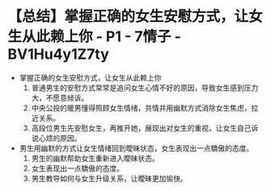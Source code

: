 # 【总结】掌握正确的女生安慰方式，让女生从此赖上你 - P1 - 7情子 - BV1Hu4y1Z7ty

-   掌握正确的女生安慰方式，让女生从此赖上你
    1.  普通男生的安慰方式常常是追问女生心情不好的原因，导致女生感到压力大，不愿意倾诉。
    2.  中央公投的暖男懂得照顾女生情绪，共情并用幽默方式消除女生焦虑，拉近关系。
    3.  高段位男生先安慰女生，再推开她，展现出对女生的重视，让女生自己诉说心烦的原因。
-   男生用幽默的方式让女生情绪回到曖昧状态，女生表现出一点驕傲的态度。
    1.  男生的幽默帮助女生重新进入曖昧状态。
    2.  女生表现出一点驕傲的态度。
    3.  男生教导如何与女生升级关系，让曖昧更加愉快。